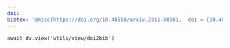 ```yaml
---
doi: 
bibtex: '@misc{https://doi.org/10.48550/arxiv.2311.08581,  doi = {10.48550/ARXIV.2311.08581},  url = {https://arxiv.org/abs/2311.08581},  author = {Zielonka, Wojciech and Bagautdinov, Timur and Saito, Shunsuke and Zollh\"{o}fer, Michael and Thies, Justus and Romero, Javier},  title = {Drivable 3D Gaussian Avatars},  publisher = {arXiv},  year = {2023}}'
---
```


```dataviewjs
await dv.view('utils/view/doi2bib')
```